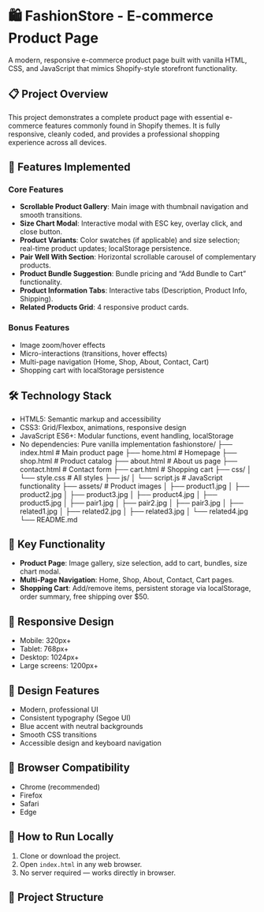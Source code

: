 # 🛍️ FashionStore - E-commerce Product Page

A modern, responsive e-commerce product page built with vanilla HTML, CSS, and JavaScript that mimics Shopify-style storefront functionality.

## 📋 Project Overview

This project demonstrates a complete product page with essential e-commerce features commonly found in Shopify themes. It is fully responsive, cleanly coded, and provides a professional shopping experience across all devices.

## 🚀 Features Implemented

### Core Features
- **Scrollable Product Gallery**: Main image with thumbnail navigation and smooth transitions.
- **Size Chart Modal**: Interactive modal with ESC key, overlay click, and close button.
- **Product Variants**: Color swatches (if applicable) and size selection; real-time product updates; localStorage persistence.
- **Pair Well With Section**: Horizontal scrollable carousel of complementary products.
- **Product Bundle Suggestion**: Bundle pricing and “Add Bundle to Cart” functionality.
- **Product Information Tabs**: Interactive tabs (Description, Product Info, Shipping).
- **Related Products Grid**: 4 responsive product cards.

### Bonus Features
- Image zoom/hover effects
- Micro-interactions (transitions, hover effects)
- Multi-page navigation (Home, Shop, About, Contact, Cart)
- Shopping cart with localStorage persistence

## 🛠️ Technology Stack

- HTML5: Semantic markup and accessibility
- CSS3: Grid/Flexbox, animations, responsive design
- JavaScript ES6+: Modular functions, event handling, localStorage
- No dependencies: Pure vanilla implementation
fashionstore/
├── index.html          # Main product page
├── home.html           # Homepage
├── shop.html           # Product catalog
├── about.html          # About us page
├── contact.html        # Contact form
├── cart.html           # Shopping cart
├── css/
│   └── style.css       # All styles
├── js/
│   └── script.js       # JavaScript functionality
├── assets/             # Product images
│   ├── product1.jpg
│   ├── product2.jpg
│   ├── product3.jpg
│   ├── product4.jpg
│   ├── product5.jpg
│   ├── pair1.jpg
│   ├── pair2.jpg
│   ├── pair3.jpg
│   ├── related1.jpg
│   ├── related2.jpg
│   ├── related3.jpg
│   └── related4.jpg
└── README.md

## 🎯 Key Functionality

- **Product Page**: Image gallery, size selection, add to cart, bundles, size chart modal.
- **Multi-Page Navigation**: Home, Shop, About, Contact, Cart pages.
- **Shopping Cart**: Add/remove items, persistent storage via localStorage, order summary, free shipping over $50.

## 📱 Responsive Design

- Mobile: 320px+
- Tablet: 768px+
- Desktop: 1024px+
- Large screens: 1200px+

## 🎨 Design Features

- Modern, professional UI
- Consistent typography (Segoe UI)
- Blue accent with neutral backgrounds
- Smooth CSS transitions
- Accessible design and keyboard navigation

## 🔧 Browser Compatibility

- Chrome (recommended)
- Firefox
- Safari
- Edge

## 🚀 How to Run Locally

1. Clone or download the project.
2. Open `index.html` in any web browser.
3. No server required — works directly in browser.

## 📁 Project Structure

